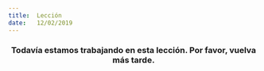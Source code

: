 ```yaml
---
title:  Lección
date:   12/02/2019
---
```


### <center>Todavía estamos trabajando en esta lección. Por favor, vuelva más tarde.</center>